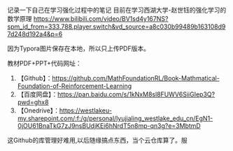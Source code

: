 # 
记录一下自己在学习强化过程中的笔记
目前在学习西湖大学-赵世钰的强化学习的数学原理
https://www.bilibili.com/video/BV1sd4y167NS?spm_id_from=333.788.player.switch&vd_source=a8c030b99489b163108d97d248d192a4&p=6

因为Typora图片保存在本地，所以只上传PDF版本。

教材PDF+PPT+代码网址：
1. 【Github】：https://github.com/MathFoundationRL/Book-Mathmatical-Foundation-of-Reinforcement-Learning
2. 【百度网盘】：https://pan.baidu.com/s/1kNxM8sl8FUWV6SiiGIep3Q?pwd=ghx8
3. 【Onedrive】：https://westlakeu-my.sharepoint.com/:f:/g/personal/lyujialing_westlake_edu_cn/EgN1-0jOU61BnaTkG7zJ9nsBUdjKEi6hNrdT5n8mp-qn3g?e=3MbtmD

这Github的库管理好难用,以后随缘搞点东西，当个云仓库算了。服

